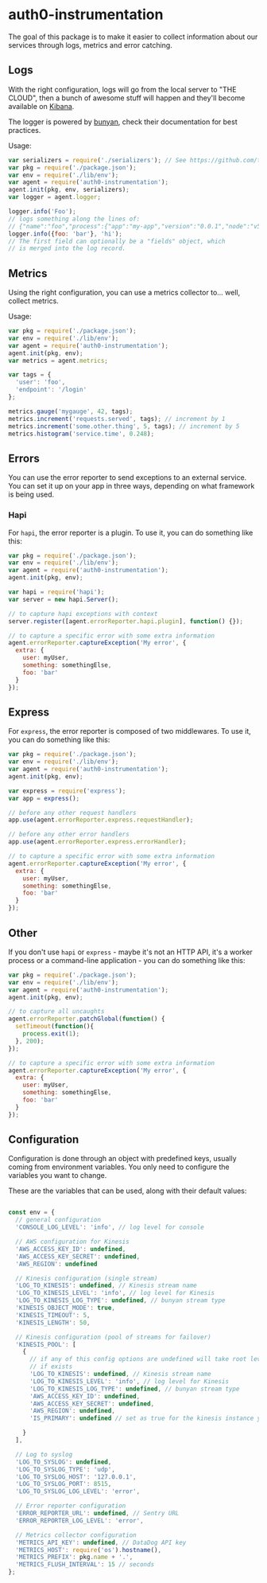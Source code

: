 # auth0-instrumentation

The goal of this package is to make it easier to collect information about our services through logs, metrics and error catching.

## Logs

With the right configuration, logs will go from the local server to "THE CLOUD", then a bunch of awesome stuff will happen and they'll become available on [Kibana](https://www.elastic.co/products/kibana).

The logger is powered by [bunyan](https://github.com/trentm/node-bunyan), check their documentation for best practices.

Usage:

```js
var serializers = require('./serializers'); // See https://github.com/trentm/node-bunyan#serializers
var pkg = require('./package.json');
var env = require('./lib/env');
var agent = require('auth0-instrumentation');
agent.init(pkg, env, serializers);
var logger = agent.logger;

logger.info('Foo');
// logs something along the lines of:
// {"name":"foo","process":{"app":"my-app","version":"0.0.1","node":"v5.7.1"},"hostname":"dirceu-auth0.local","pid":24102,"level":30,"msg":"Foo","time":"2016-03-22T19:39:21.609Z","v":0}
logger.info({foo: 'bar'}, 'hi');
// The first field can optionally be a "fields" object, which
// is merged into the log record.
```

## Metrics

Using the right configuration, you can use a metrics collector to... well, collect metrics.

Usage:

```js
var pkg = require('./package.json');
var env = require('./lib/env');
var agent = require('auth0-instrumentation');
agent.init(pkg, env);
var metrics = agent.metrics;

var tags = {
  'user': 'foo',
  'endpoint': '/login'
};

metrics.gauge('mygauge', 42, tags);
metrics.increment('requests.served', tags); // increment by 1
metrics.increment('some.other.thing', 5, tags); // increment by 5
metrics.histogram('service.time', 0.248);
```

## Errors

You can use the error reporter to send exceptions to an external service. You can set it up on your app in three ways, depending on what framework is being used.

### Hapi

For `hapi`, the error reporter is a plugin. To use it, you can do something like this:

```js
var pkg = require('./package.json');
var env = require('./lib/env');
var agent = require('auth0-instrumentation');
agent.init(pkg, env);

var hapi = require('hapi');
var server = new hapi.Server();

// to capture hapi exceptions with context
server.register([agent.errorReporter.hapi.plugin], function() {});

// to capture a specific error with some extra information
agent.errorReporter.captureException('My error', {
  extra: {
    user: myUser,
    something: somethingElse,
    foo: 'bar'
  }
});
```

## Express

For `express`, the error reporter is composed of two middlewares. To use it, you can do something like this:

```js
var pkg = require('./package.json');
var env = require('./lib/env');
var agent = require('auth0-instrumentation');
agent.init(pkg, env);

var express = require('express');
var app = express();

// before any other request handlers
app.use(agent.errorReporter.express.requestHandler);

// before any other error handlers
app.use(agent.errorReporter.express.errorHandler);

// to capture a specific error with some extra information
agent.errorReporter.captureException('My error', {
  extra: {
    user: myUser,
    something: somethingElse,
    foo: 'bar'
  }
});
```

## Other

If you don't use `hapi` or `express` - maybe it's not an HTTP API, it's a worker process or a command-line application - you can do something like this:

```js
var pkg = require('./package.json');
var env = require('./lib/env');
var agent = require('auth0-instrumentation');
agent.init(pkg, env);

// to capture all uncaughts
agent.errorReporter.patchGlobal(function() {
  setTimeout(function(){
    process.exit(1);
  }, 200);
});

// to capture a specific error with some extra information
agent.errorReporter.captureException('My error', {
  extra: {
    user: myUser,
    something: somethingElse,
    foo: 'bar'
  }
});
```

## Configuration

Configuration is done through an object with predefined keys, usually coming from environment variables. You only need to configure the variables you want to change.

These are the variables that can be used, along with their default values:

```js

const env = {
  // general configuration
  'CONSOLE_LOG_LEVEL': 'info', // log level for console

  // AWS configuration for Kinesis
  'AWS_ACCESS_KEY_ID': undefined,
  'AWS_ACCESS_KEY_SECRET': undefined,
  'AWS_REGION': undefined

  // Kinesis configuration (single stream)
  'LOG_TO_KINESIS': undefined, // Kinesis stream name
  'LOG_TO_KINESIS_LEVEL': 'info', // log level for Kinesis
  'LOG_TO_KINESIS_LOG_TYPE': undefined, // bunyan stream type
  'KINESIS_OBJECT_MODE': true,
  'KINESIS_TIMEOUT': 5,
  'KINESIS_LENGTH': 50,

  // Kinesis configuration (pool of streams for failover)
  'KINESIS_POOL': [
    {
      // if any of this config options are undefined will take root level,
      // if exists
      'LOG_TO_KINESIS': undefined, // Kinesis stream name
      'LOG_TO_KINESIS_LEVEL': 'info', // log level for Kinesis
      'LOG_TO_KINESIS_LOG_TYPE': undefined, // bunyan stream type
      'AWS_ACCESS_KEY_ID': undefined,
      'AWS_ACCESS_KEY_SECRET': undefined,
      'AWS_REGION': undefined,
      'IS_PRIMARY': undefined // set as true for the kinesis instance you want to work as primary

    }
  ],

  // Log to syslog
  'LOG_TO_SYSLOG': undefined,
  'LOG_TO_SYSLOG_TYPE': 'udp',
  'LOG_TO_SYSLOG_HOST': '127.0.0.1',
  'LOG_TO_SYSLOG_PORT': 8515,
  'LOG_TO_SYSLOG_LOG_LEVEL': 'error',

  // Error reporter configuration
  'ERROR_REPORTER_URL': undefined, // Sentry URL
  'ERROR_REPORTER_LOG_LEVEL': 'error',

  // Metrics collector configuration
  'METRICS_API_KEY': undefined, // DataDog API key
  'METRICS_HOST': require('os').hostname(),
  'METRICS_PREFIX': pkg.name + '.',
  'METRICS_FLUSH_INTERVAL': 15 // seconds
};
```

